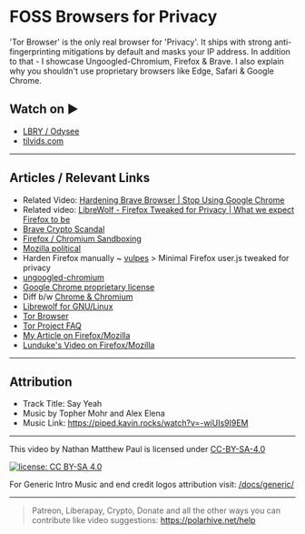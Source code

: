 # FOSS Browsers for Privacy

'Tor Browser' is the only real browser for 'Privacy'. It ships with strong anti-fingerprinting mitigations by default and masks your IP address. In addition to that - I showcase Ungoogled-Chromium, Firefox & Brave. I also explain why you shouldn't use proprietary browsers like Edge, Safari & Google Chrome.

## Watch on ▶️

- [LBRY / Odysee](https://odysee.com/@polarhive:e/foss-browsers-for-privacy-desktop:0)
- [tilvids.com](https://tilvids.com/videos/watch/38bb8f48-5e62-4df4-96a4-22cd57a9cac0)

---

## Articles / Relevant Links

- Related Video: [Hardening Brave Browser | Stop Using Google Chrome](https://polarhive.net/videos/notes/hardening-brave-browser/)
- Related video: [LibreWolf - Firefox Tweaked for Privacy | What we expect Firefox to be](https://polarhive.net/videos/notes/librewolf-firefox-tweaked-for-privacy)
- [Brave Crypto Scandal](https://www.theverge.com/2020/6/8/21283769/brave-browser-affiliate-links-crypto-privacy-ceo-apology)
- [Firefox / Chromium Sandboxing](https://madaidans-insecurities.github.io/firefox-chromium.html)
- [Mozilla political](https://blog.mozilla.org/blog/2021/01/08/we-need-more-than-deplatforming/)
- Harden Firefox manually ~ [vulpes](https://polarhive.net/vulpes) > Minimal Firefox user.js tweaked for privacy
- [ungoogled-chromium](https://github.com/Eloston/ungoogled-chromium)
- [Google Chrome proprietary license](https://www.google.com/intl/en/chrome/terms/)
- Diff b/w [Chrome & Chromium](https://chromium.googlesource.com/chromium/src/+/master/docs/chromium_browser_vs_google_chrome.md)
- [Librewolf for GNU/Linux](https://gitlab.com/librewolf-community/browser/linux/-/releases)
- [Tor Browser](https://www.torproject.org/download/)
- [Tor Project FAQ](https://support.torproject.org/faq/)
- [My Article on Firefox/Mozilla](https://polarhive.net/blog/firefox/)
- [Lunduke's Video on Firefox/Mozilla](https://odysee.com/@Lunduke:e/mozilla-is-not-trustworthy:a)

---

## Attribution

- Track Title: Say Yeah
- Music by Topher Mohr and Alex Elena
- Music Link: <https://piped.kavin.rocks/watch?v=-wiUIs9I9EM>

---
This video by Nathan Matthew Paul is licensed under [CC-BY-SA-4.0](https://creativecommons.org/licenses/by-sa/4.0/)

[![license: CC BY-SA 4.0](https://polarhive.net/assets/badges/cc-by-sa-4.svg)](https://creativecommons.org/licenses/by-sa/4.0/)

For Generic Intro Music and end credit logos attribution visit: [/docs/generic/](https://codeberg.org/polarhive/videos/src/branch/main/docs/generic)

---
> Patreon, Liberapay, Crypto, Donate and all the other ways you can contribute like video suggestions: <https://polarhive.net/help>
